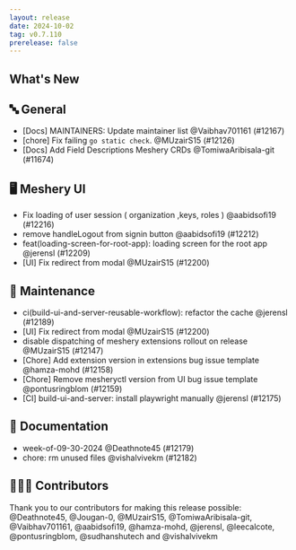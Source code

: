 ```yaml
---
layout: release
date: 2024-10-02
tag: v0.7.110
prerelease: false
---
```


## What's New
## 🔤 General
- [Docs] MAINTAINERS: Update maintainer list  @Vaibhav701161 (#12167)
- [chore] Fix failing `go static check`. @MUzairS15 (#12126)
- [Docs] Add Field Descriptions Meshery CRDs @TomiwaAribisala-git (#11674)

## 🖥 Meshery UI

- Fix loading of user session ( organization ,keys, roles ) @aabidsofi19 (#12216)
- remove handleLogout from signin button @aabidsofi19 (#12212)
- feat(loading-screen-for-root-app): loading screen for the root app @jerensl (#12209)
- [UI] Fix redirect from modal @MUzairS15 (#12200)

## 🧰 Maintenance

- ci(build-ui-and-server-reusable-workflow): refactor the cache @jerensl (#12189)
- [UI] Fix redirect from modal @MUzairS15 (#12200)
- disable dispatching of meshery extensions rollout on release @MUzairS15 (#12147)
- [Chore] Add extension version in extensions bug issue template @hamza-mohd (#12158)
- [Chore] Remove mesheryctl version from UI bug issue template @pontusringblom (#12159)
- [CI] build-ui-and-server: install playwright manually @jerensl (#12175)

## 📖 Documentation

-  week-of-09-30-2024 @Deathnote45 (#12179)
- chore: rm unused files @vishalvivekm (#12182)

## 👨🏽‍💻 Contributors

Thank you to our contributors for making this release possible:
@Deathnote45, @Jougan-0, @MUzairS15, @TomiwaAribisala-git, @Vaibhav701161, @aabidsofi19, @hamza-mohd, @jerensl, @leecalcote, @pontusringblom, @sudhanshutech and @vishalvivekm

